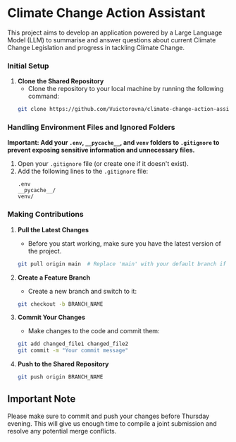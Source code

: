 # Climate Change Action Assistant

This project aims to develop an application powered by a Large Language Model (LLM) to summarise and answer questions about current Climate Change Legislation and progress in tackling Climate Change.


### Initial Setup

1. **Clone the Shared Repository**
    - Clone the repository to your local machine by running the following command:
    ```bash
    git clone https://github.com/Vuictorovna/climate-change-action-assistant.git
    ```

### Handling Environment Files and Ignored Folders

**Important: Add your `.env`, `__pycache__`, and `venv` folders to `.gitignore` to prevent exposing sensitive information and unnecessary files.**

1. Open your `.gitignore` file (or create one if it doesn't exist).
2. Add the following lines to the `.gitignore` file:
    ```
    .env
    __pycache__/
    venv/
    ```

### Making Contributions

1. **Pull the Latest Changes**
    - Before you start working, make sure you have the latest version of the project.
    ```bash
    git pull origin main  # Replace 'main' with your default branch if it's different
    ```

2. **Create a Feature Branch**
    - Create a new branch and switch to it:
    ```bash
    git checkout -b BRANCH_NAME
    ```

3. **Commit Your Changes**
    - Make changes to the code and commit them:
    ```bash
    git add changed_file1 changed_file2
    git commit -m "Your commit message"
    ```

4. **Push to the Shared Repository**
    ```bash
    git push origin BRANCH_NAME
    ```

## Important Note

Please make sure to commit and push your changes before Thursday evening. This will give us enough time to compile a joint submission and resolve any potential merge conflicts.
